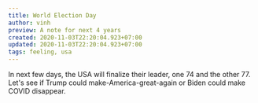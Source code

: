 ```yaml
---
title: World Election Day
author: vinh
preview: A note for next 4 years
created: 2020-11-03T22:20:04.923+07:00
updated: 2020-11-03T22:20:04.923+07:00
tags: feeling, usa
---
```


In next few days, the USA will finalize their leader, one 74 and the other 77. Let's see if Trump could
make-America-great-again or Biden could make COVID disappear.
